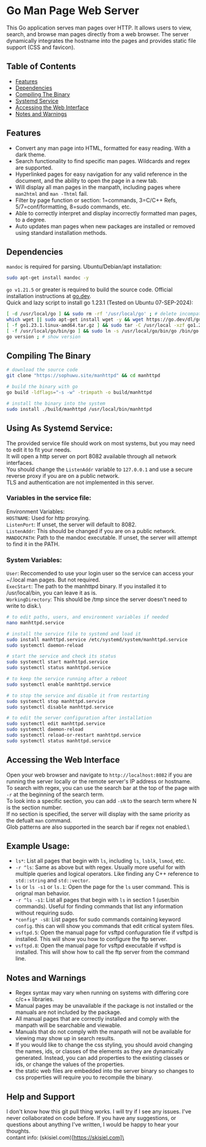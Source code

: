 # Go Man Page Web Server

This Go application serves man pages over HTTP. It allows users to view, search, and browse man pages directly from a web browser. The server dynamically integrates the hostname into the pages and provides static file support (CSS and favicon).

## Table of Contents

- [Features](#features)
- [Dependencies](#dependencies)
- [Compiling The Binary](#compiling-the-binary)
- [Systemd Service](#using-as-systemd-service)
- [Accessing the Web Interface](#accessing-the-web-interface)
- [Notes and Warnings](#notes-and-warnings)

## Features

- Convert any man page into HTML, formatted for easy reading. With a dark theme.
- Search functionality to find specific man pages. Wildcards and regex are supported.
- Hyperlinked pages for easy navigation for any valid reference in the document, and the ability to open the page in a new tab.
- Will display all man pages in the manpath, including pages where `man2html` and `man -Thtml` fail.
- Filter by page function or section: 1=commands, 3=C/C++ Refs, 5/7=conf/formatting, 8=sudo commands, etc.
- Able to correctly interpret and display incorrectly formatted man pages, to a degree.
- Auto updates man pages when new packages are installed or removed using standard installation methods.

## Dependencies

`mandoc` is required for parsing. Ubuntu/Debian/apt installation:

```sh
sudo apt-get install mandoc -y
```

`go v1.21.5` or greater is required to build the source code. Official installation instructions at [go.dev](https://go.dev/doc/install).\
Quick and lazy script to install go 1.23.1 (Tested on Ubuntu 07-SEP-2024):

```sh
[ -d /usr/local/go ] && sudo rm -rf '/usr/local/go' ; # delete incompatible versions
which wget || sudo apt-get install wget -y && wget https://go.dev/dl/go1.23.1.linux-amd64.tar.gz ; # downlaod compatible version 
[ -f go1.23.1.linux-amd64.tar.gz ] && sudo tar -C /usr/local -xzf go1.23.1.linux-amd64.tar.gz ; # install into system
[ -f /usr/local/go/bin/go ] && sudo ln -s /usr/local/go/bin/go /bin/go ; # add to bin
go version ; # show version
```

## Compiling The Binary

 ```sh
# download the source code
git clone "https://sophuwu.site/manhttpd" && cd manhttpd
 
# build the binary with go
go build -ldflags="-s -w" -trimpath -o build/manhttpd

# install the binary into the system
sudo install ./build/manhttpd /usr/local/bin/manhttpd
```

## Using As Systemd Service:

The provided service file should work on most systems, but you may need to edit it to fit your needs.\
It will open a http server on port 8082 available through all network interfaces.\
You should change the `ListenAddr` variable to `127.0.0.1` and use a secure reverse proxy if you are on a public network.\
TLS and authentication are not implemented in this server.

### Variables in the service file:

Environment Variables:\
`HOSTNAME`: Used for http proxying.\
`ListenPort`: If unset, the server will default to 8082.\
`ListenAddr`: This should be changed if you are on a public network.\
`MANDOCPATH`: Path to the mandoc executable. If unset, the server will attempt to find it in the PATH.

### System Variables:

`User`: Reccomended to use your login user so the service can access your ~/.local man pages. But not required.\
`ExecStart`: The path to the manhttpd binary. If you installed it to /usr/local/bin, you can leave it as is.\
`WorkingDirectory`: This should be /tmp since the server doesn't need to write to disk.\

```sh
# to edit paths, users, and environment variables if needed
nano manhttpd.service 

# install the service file to systemd and load it
sudo install manhttpd.service /etc/systemd/system/manhttpd.service
sudo systemctl daemon-reload

# start the service and check its status
sudo systemctl start manhttpd.service
sudo systemctl status manhttpd.service

# to keep the service running after a reboot
sudo systemctl enable manhttpd.service

# to stop the service and disable it from restarting
sudo systemctl stop manhttpd.service
sudo systemctl disable manhttpd.service

# to edit the server configuration after installation
sudo systemctl edit manhttpd.service
sudo systemctl daemon-reload 
sudo systemctl reload-or-restart manhttpd.service
sudo systemctl status manhttpd.service
```

## Accessing the Web Interface

Open your web browser and navigate to `http://localhost:8082` if you are running the server locally or the remote server's IP address or hostname.\
To search with regex, you can use the search bar at the top of the page with `-r` at the beginning of the search term.\
To look into a specific section, you can add `-sN` to the search term where N is the section number.\
If no section is specified, the server will display with the same priority as the defualt `man` command.\
Glob patterns are also supported in the search bar if regex not enabled.\

## Example Usage:

- `ls*`: List all pages that begin with `ls`, including `ls`, `lsblk`, `lsmod`, etc.
- `-r ^ls`: Same as above but with regex. Usually more useful for with multiple queries and logical operators. Like finding any C++ reference to `std::string` and `std::vector`.
- `ls` or `ls -s1` or `ls.1`: Open the page for the `ls` user command. This is orignal man behavior.
- `-r ^ls -s1`: List all pages that begin with `ls` in section 1 (user/bin commands). Useful for finding commands that list any information without requiring sudo.
- `*config* -s8`: List pages for sudo commands containing keyword `config`. this can will show you commands that edit critical system files.  
- `vsftpd.5`: Open the manual page for vsftpd confuguration file if vsftpd is installed. This will show you how to configure the ftp server.
- `vsftpd.8`: Open the manual page for vsftpd executable if vsftpd is installed. This will show how to call the ftp server from the command line.

## Notes and Warnings

- Regex syntax may vary when running on systems with differing core c/c++ libraries. 
- Manual pages may be unavailable if the package is not installed or the manuals are not included by the package.
- All manual pages that are correctly installed and comply with the manpath will be searchable and viewable.
- Manuals that do not comply with the manpath will not be available for viewing may show up in search results.
- If you would like to change the css styling, you should avoid changing the names, ids, or classes of the elements as they are dynamically generated. Instead, you can add properties to the existing classes or ids, or change the values of the properties.
- the static web files are embedded into the server binary so changes to css properties will require you to recompile the binary.

## Help and Support

I don't know how this git pull thing works. I will try if I see any issues. I've never collaborated on code before. If you have any suggestions, or questions about anything I've written, I would be happy to hear your thoughts.\
contant info: (skisiel.com)[https://skisiel.com]\
```